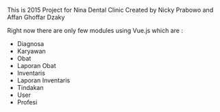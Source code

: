 This is 2015 Project for Nina Dental Clinic
Created by Nicky Prabowo and Affan Ghoffar Dzaky

Right now there are only few modules using Vue.js which are :
- Diagnosa
- Karyawan
- Obat
- Laporan Obat
- Inventaris
- Laporan Inventaris
- Tindakan
- User
- Profesi

